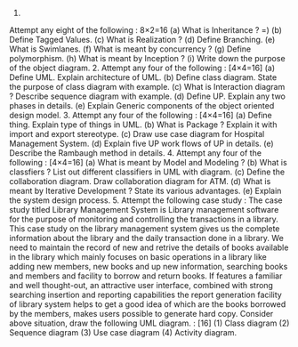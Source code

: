 1.
Attempt any eight of the following :
8×2=16
(a)
What is Inheritance ?
=)
(b)
Define Tagged Values.
(c)
What is Realization ?
(d)
Define Branching.
(e)
What is Swimlanes.
(f)
What is meant by concurrency ?
(g)
Define polymorphism.
(h)
What is meant by Inception ?
(i)
Write down the purpose of the object diagram.
2.
Attempt any four of the following :
[4×4=16]
(a)
Define UML. Explain architecture of UML.
(b)
Define class diagram. State the purpose of class diagram with
example.
(c)
What is Interaction diagram ? Describe sequence diagram with
example.
(d)
Define UP. Explain any two phases in details.
(e)
Explain Generic components of the object oriented design model.
3.
Attempt any four of the following :
[4×4=16]
(a)
Define thing. Explain type of things in UML.
(b)
What is Package ? Explain it with import and export
stereotype.
(c)
Draw use case diagram for Hospital Management System.
(d)
Explain five UP work flows of UP in details.
(e)
Describe the Rambaugh method in details.
4.
Attempt any four of the following :
[4×4=16]
(a)
What is meant by Model and Modeling ?
(b)
What is classfiers ? List out different classifiers in UML with
diagram.
(c)
Define the collaboration diagram. Draw collaboration diagram
for ATM.
(d)
What is meant by Iterative Development ? State its various
advantages.
(e)
Explain the system design process.
5.
Attempt the following case study :
The case study titled Library Management System is Library management
software for the purpose of monitoring and controlling the transactions
in a library.
This case study on the library management system gives us the
complete information about the library and the daily transaction done
in a library. We need to maintain the record of new and retrive
the details of books available in the library which mainly focuses
on basic operations in a library like adding new members, new books
and up new information, searching books and members and facility
to borrow and return books.
If features a familiar and well thought-out, an attractive user interface,
combined with strong searching insertion and reporting capabilities
the report generation facility of library system helps to get a good
idea of which are the books borrowed by the members, makes users
possible to generate hard copy.
Consider above situation, draw the following UML diagram. : [16]
(1)
Class diagram
(2)
Sequence diagram
(3)
Use case diagram
(4)
Activity diagram.
